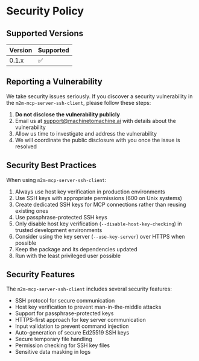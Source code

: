 # Security Policy

## Supported Versions

| Version | Supported          |
| ------- | ------------------ |
| 0.1.x   | :white_check_mark: |

## Reporting a Vulnerability

We take security issues seriously. If you discover a security vulnerability in the `m2m-mcp-server-ssh-client`, please follow these steps:

1. **Do not disclose the vulnerability publicly**
2. Email us at support@machinetomachine.ai with details about the vulnerability
3. Allow us time to investigate and address the vulnerability
4. We will coordinate the public disclosure with you once the issue is resolved

## Security Best Practices

When using `m2m-mcp-server-ssh-client`:

1. Always use host key verification in production environments
2. Use SSH keys with appropriate permissions (600 on Unix systems)
3. Create dedicated SSH keys for MCP connections rather than reusing existing ones
4. Use passphrase-protected SSH keys
5. Only disable host key verification (`--disable-host-key-checking`) in trusted development environments
6. Consider using the key server (`--use-key-server`) over HTTPS when possible
7. Keep the package and its dependencies updated
8. Run with the least privileged user possible

## Security Features

The `m2m-mcp-server-ssh-client` includes several security features:

- SSH protocol for secure communication
- Host key verification to prevent man-in-the-middle attacks
- Support for passphrase-protected keys
- HTTPS-first approach for key server communication
- Input validation to prevent command injection
- Auto-generation of secure Ed25519 SSH keys
- Secure temporary file handling
- Permission checking for SSH key files
- Sensitive data masking in logs
